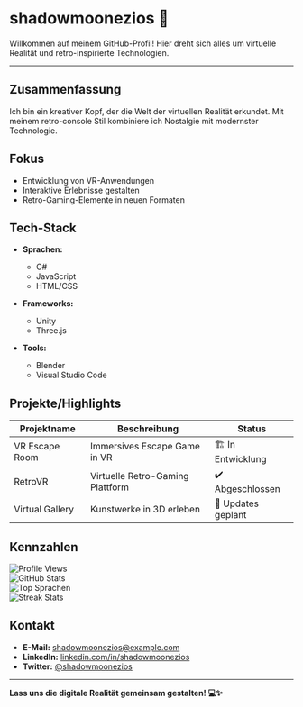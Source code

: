 # shadowmoonezios 🚀

Willkommen auf meinem GitHub-Profil! Hier dreht sich alles um virtuelle Realität und retro-inspirierte Technologien.

---

## Zusammenfassung
Ich bin ein kreativer Kopf, der die Welt der virtuellen Realität erkundet. Mit meinem retro-console Stil kombiniere ich Nostalgie mit modernster Technologie. 

## Fokus
- Entwicklung von VR-Anwendungen
- Interaktive Erlebnisse gestalten
- Retro-Gaming-Elemente in neuen Formaten

## Tech-Stack
- **Sprachen:**
  - C#
  - JavaScript
  - HTML/CSS

- **Frameworks:**
  - Unity
  - Three.js

- **Tools:**
  - Blender
  - Visual Studio Code

## Projekte/Highlights
| Projektname | Beschreibung | Status |
|--------------|--------------|--------|
| VR Escape Room | Immersives Escape Game in VR | 🏗️ In Entwicklung |
| RetroVR | Virtuelle Retro-Gaming Plattform | ✔️ Abgeschlossen |
| Virtual Gallery | Kunstwerke in 3D erleben | 🔄 Updates geplant |

## Kennzahlen
![Profile Views](https://komarev.com/ghpvc/?username=shadowmoonezios&label=Profile%20Views&color=blue&style=flat)  
![GitHub Stats](https://github-readme-stats.vercel.app/api?username=shadowmoonezios&show_icons=true&theme=radical)  
![Top Sprachen](https://github-readme-stats.vercel.app/api/top-langs/?username=shadowmoonezios&layout=compact&theme=radical)  
![Streak Stats](https://streak-stats.demolab.com/?user=shadowmoonezios&theme=radical)  

## Kontakt
- **E-Mail:** shadowmoonezios@example.com  
- **LinkedIn:** [linkedin.com/in/shadowmoonezios](https://www.linkedin.com/in/shadowmoonezios)  
- **Twitter:** [@shadowmoonezios](https://twitter.com/shadowmoonezios)  

---

**Lass uns die digitale Realität gemeinsam gestalten! 💻✨**